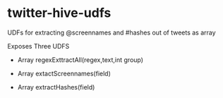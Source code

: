 twitter-hive-udfs
=================

UDFs for extracting @screennames and #hashes out of tweets as array

Exposes Three UDFS

* Array<String> regexExttractAll(regex,text,int group)

* Array<String> extactScreennames(field)

* Array<String> extractHashes(field)
